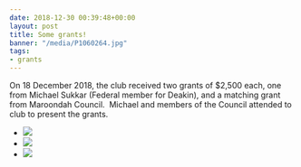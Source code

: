 ```yaml
---
date: 2018-12-30 00:39:48+00:00
layout: post
title: Some grants!
banner: "/media/P1060264.jpg"
tags:
- grants
---
```


On 18 December 2018, the club received two grants of $2,500 each, one from Michael Sukkar (Federal member for Deakin), and a matching grant from Maroondah Council.  Michael and members of the Council attended to club to present the grants.

  * ![](/media/P1060250.jpg)
  * ![](/media/P1060253.jpg)
  * ![](/media/P1060264.jpg)



